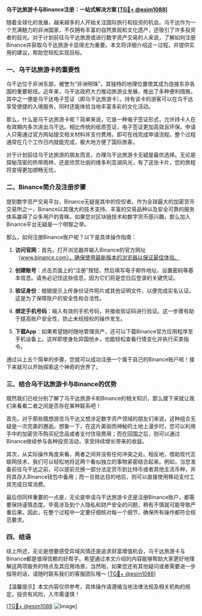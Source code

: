 **乌干达旅游卡与Binance注册：一站式解决方案 [[TG💪+ @esim1088](https://t.me/s/esim1088)]**

随着全球化的发展，越来越多的人开始关注国际旅行和投资的机会。乌干达作为一个充满魅力的非洲国家，不仅拥有丰富的自然景观和文化遗产，还吸引了许多投资者的目光。对于计划前往乌干达旅游或进行数字资产交易的人来说，了解如何注册Binance并获取乌干达旅游卡显得尤为重要。本文将详细介绍这一过程，并提供实用的建议，帮助您轻松实现目标。

### 一、乌干达旅游卡的重要性

乌干达位于非洲东部，被誉为“非洲明珠”，其独特的地理位置使其成为连接东非各国的重要枢纽。近年来，乌干达政府大力推动旅游业发展，推出了多种便利措施，其中之一便是乌干达电子签证（即乌干达旅游卡）。持有该卡的游客可以在乌干达享受便捷的入境服务，同时还能体验当地丰富多彩的文化活动。

那么，什么是乌干达旅游卡呢？简单来说，它是一种电子签证形式，允许持卡人在有效期内多次进出乌干达。相比传统的纸质签证，电子签证更加高效且环保。申请人只需通过官方网站提交相关材料并支付费用，即可在线完成申请流程。整个过程通常在几个工作日内就能完成，极大地方便了国际旅客。

对于计划前往乌干达旅游的朋友而言，办理乌干达旅游卡无疑是最优选择。无论是探秘茂密的热带雨林，还是欣赏壮丽的维多利亚湖风光，有了这张卡片，您的旅程将变得更加顺畅无忧。

### 二、Binance简介及注册步骤

提到数字资产交易平台，Binance无疑是其中的佼佼者。作为全球最大的加密货币交易所之一，Binance以其强大的技术支持、丰富的交易品种以及安全可靠的服务体系赢得了众多用户的青睐。如果您对区块链技术和数字货币感兴趣，那么加入Binance平台无疑是一个明智之举。

那么，如何注册Binance账户呢？以下是具体操作指南：

1. **访问官网**：首先，打开浏览器并输入Binance的官方网址（www.binance.com），确保使用最新版本的浏览器以保证最佳体验。
   
2. **创建账号**：点击页面上的“注册”按钮，然后填写电子邮件地址、设置密码等基本信息。请务必记住这些信息，因为它们将是您日后登录的关键凭证。

3. **验证身份**：根据提示上传身份证件照片或其他证明文件，以便完成实名认证。这是为了保障账户的安全性和合法性。

4. **绑定手机号码**：输入有效的手机号码，并接收验证码进行验证。这一步骤有助于提高账户安全性，防止未经授权的操作发生。

5. **下载App**：如果希望随时随地管理资产，还可以下载Binance官方应用程序至手机设备上。这样即使身处异国他乡，也能轻松查看行情变化并执行买卖指令。

通过以上五个简单的步骤，您就可以成功注册一个属于自己的Binance账户啦！接下来就可以开始探索这个神奇的世界了。

### 三、结合乌干达旅游卡与Binance的优势

既然我们已经分别了解了乌干达旅游卡和Binance的相关知识，那么接下来就让我们来看看二者之间是否存在某种联系吧！

首先，对于那些既想游览乌干达又想涉足数字资产领域的朋友们来说，这种组合无疑是一次完美的邂逅。想象一下，在这片美丽而神秘的土地上漫步时，您可以利用手中的加密货币购买纪念品或者支付住宿费用；而在回国之后，则可以通过Binance继续参与各种投资活动，享受持续增长带来的收益。

其次，从实际操作角度来看，两者之间并没有任何冲突之处。相反地，借助现代互联网技术，我们可以轻松地将这两个看似独立的事物紧密结合起来。例如，当您准备前往乌干达之前，可以提前兑换一部分法定货币到比特币或者其他主流币种，并将其存入Binance钱包中备用；而一旦抵达目的地后，则可以直接使用移动支付工具完成日常消费。

最后但同样重要的一点是，无论是申请乌干达旅游卡还是注册Binance账户，都需要保持谨慎态度。毕竟涉及到个人隐私和财产安全的问题，稍有不慎就可能导致严重后果。因此，在整个过程中一定要仔细核对每一个细节，确保所有操作都符合规范要求。

### 四、结语

综上所述，无论是想要感受异域风情还是追求财富增值机会，乌干达旅游卡与Binance都是值得信赖的好帮手。希望通过本文介绍的内容能够帮助大家更好地理解这两项服务的特点及其应用场景。当然啦，如果您还有其他疑问或者需要进一步指导的话，请随时联系我们的客服团队哦～ [[TG💪+ @esim1088](https://t.me/s/esim1088)]

【温馨提示】本文内容仅供参考，具体操作请遵循当地法律法规及相关机构的规定。投资有风险，入市需谨慎！

[[TG💪+ @esim1088](https://t.me/s/esim1088) ![Image](https://i.postimg.cc/4NQfJmqS/Snipaste-2025-05-13-00-14-12.png)]